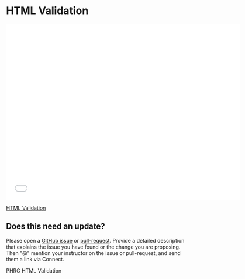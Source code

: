 # HTML Validation

<iframe width="640" height="480" src="//www.youtube.com/embed/nYglnxMUixM?rel=0&modestbranding=1" frameborder="0" allowfullscreen></iframe>

<p><a href="https://www.youtube.com/watch?v=nYglnxMUixM">HTML Validation</a></p>


## Does this need an update?
 Please open a [GitHub issue](https://github.com/learn-co-curriculum/phrg-html-validation/issues) or [pull-request](https://github.com/learn-co-curriculum/phrg-html-validation/pulls). Provide a detailed description that explains the issue you have found or the change you are proposing. Then "@" mention your instructor on the issue or pull-request, and send them a link via Connect.

<p data-visibility='hidden'>PHRG HTML Validation</p>
